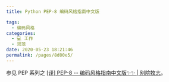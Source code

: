 ```yaml
---
title: Python PEP-8 编码风格指南中文版

tags: 
  - 编码风格
categories: 
  - 💻 工作
  - 规范
date: 2020-05-23 18:21:46
permalink: /pages/8d00e5/
---
```


参见 PEP 系列之 [[译] PEP-8 -- 编码风格指南中文版✨✨ | 别院牧志](/peps/pep-0008/)。
